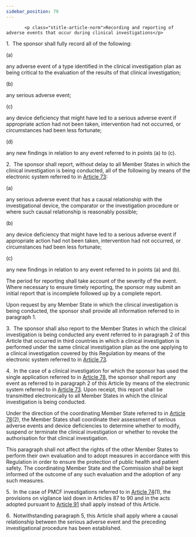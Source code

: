 ```yaml
---
sidebar_position: 79
---
```

           <p class="stitle-article-norm">Recording and reporting of adverse events that occur during clinical investigations</p>
   <p class="norm">1.&nbsp;&nbsp;The sponsor shall fully record all of the following:</p>
   <div class="grid-container grid-list">
      <div class="list grid-list-column-1">
         <span>(a)&nbsp;</span>
      </div>
      <div class="grid-list-column-2">
         <p class="norm">any adverse event of a type identified in the 
clinical investigation plan as being critical to the evaluation of the 
results of that clinical investigation;</p>
      </div>
   </div>
   <div class="grid-container grid-list">
      <div class="list grid-list-column-1">
         <span>(b)&nbsp;</span>
      </div>
      <div class="grid-list-column-2">
         <p class="norm">any serious adverse event;</p>
      </div>
   </div>
   <div class="grid-container grid-list">
      <div class="list grid-list-column-1">
         <span>(c)&nbsp;</span>
      </div>
      <div class="grid-list-column-2">
         <p class="norm">any device deficiency that might have led to a 
serious adverse event if appropriate action had not been taken, 
intervention had not occurred, or circumstances had been less fortunate;</p>
      </div>
   </div>
   <div class="grid-container grid-list">
      <div class="list grid-list-column-1">
         <span>(d)&nbsp;</span>
      </div>
      <div class="grid-list-column-2">
         <p class="norm">any new findings in relation to any event referred to in points (a) to (c).</p>
      </div>
   </div>
   <p class="norm">2.&nbsp;&nbsp;The sponsor shall report, without delay
 to all Member&nbsp;States in which the clinical investigation is being 
conducted, all of the following by means of the electronic system 
referred to in <a href='../CHAPTER VI/Article 73 - Electronic system on clinical investigations'> Article 73</a>:</p>
   <div class="grid-container grid-list">
      <div class="list grid-list-column-1">
         <span>(a)&nbsp;</span>
      </div>
      <div class="grid-list-column-2">
         <p class="norm">any serious adverse event that has a causal 
relationship with the investigational device, the comparator or the 
investigation procedure or where such causal relationship is reasonably 
possible;</p>
      </div>
   </div>
   <div class="grid-container grid-list">
      <div class="list grid-list-column-1">
         <span>(b)&nbsp;</span>
      </div>
      <div class="grid-list-column-2">
         <p class="norm">any device deficiency that might have led to a 
serious adverse event if appropriate action had not been taken, 
intervention had not occurred, or circumstances had been less fortunate;</p>
      </div>
   </div>
   <div class="grid-container grid-list">
      <div class="list grid-list-column-1">
         <span>(c)&nbsp;</span>
      </div>
      <div class="grid-list-column-2">
         <p class="norm">any new findings in relation to any event referred to in points (a) and (b).</p>
      </div>
   </div>
   <p class="norm">The period for reporting shall take account of the 
severity of the event. Where necessary to ensure timely reporting, the 
sponsor may submit an initial report that is incomplete followed up by a
 complete report.</p>
   <p class="norm">Upon request by any Member&nbsp;State in which the 
clinical investigation is being conducted, the sponsor shall provide all
 information referred to in paragraph&nbsp;1.</p>
   <p class="norm">3.&nbsp;&nbsp;The sponsor shall also report to the 
Member&nbsp;States in which the clinical investigation is being 
conducted any event referred to in paragraph&nbsp;2 of this 
Article&nbsp;that occurred in third countries in which a clinical 
investigation is performed under the same clinical investigation plan as
 the one applying to a clinical investigation covered by this Regulation
 by means of the electronic system referred to in <a href='../CHAPTER VI/Article 73 - Electronic system on clinical investigations'> Article 73</a>.</p>
   <p class="norm">4.&nbsp;&nbsp;In the case of a clinical investigation
 for which the sponsor has used the single application referred to in 
<a href='../CHAPTER VI/Article 78 - Coordinated assessment procedure for clinical investigations'> Article 78</a>, the sponsor shall report any event as referred to in 
paragraph&nbsp;2 of this Article&nbsp;by means of the electronic system 
referred to in <a href='../CHAPTER VI/Article 73 - Electronic system on clinical investigations'> Article 73</a>. Upon receipt, this report shall be 
transmitted electronically to all Member&nbsp;States in which the 
clinical investigation is being conducted.</p>
   <p class="norm">Under the direction of the coordinating 
Member&nbsp;State referred to in <a href='../CHAPTER VI/Article 78 - Coordinated assessment procedure for clinical investigations'> Article 78</a>(2), the 
Member&nbsp;States shall coordinate their assessment of serious adverse 
events and device deficiencies to determine whether to modify, suspend 
or terminate the clinical investigation or whether to revoke the 
authorisation for that clinical investigation.</p>
   <p class="norm">This paragraph&nbsp;shall not affect the rights of 
the other Member&nbsp;States to perform their own evaluation and to 
adopt measures in accordance with this Regulation in order to ensure the
 protection of public health and patient safety. The coordinating 
Member&nbsp;State and the Commission shall be kept informed of the 
outcome of any such evaluation and the adoption of any such measures.</p>
   <p class="norm">5.&nbsp;&nbsp;In the case of PMCF investigations 
referred to in <a href='../CHAPTER VI/Article 74 - Clinical investigations regarding devices bearing the CE marking'> Article 74</a>(1), the provisions on vigilance laid down
 in Articles&nbsp;87 to 90 and in the acts adopted pursuant to 
<a href='../CHAPTER VII/Article 91 - Implementing acts'> Article 91</a> shall apply instead of this Article.</p>
   <p class="norm">6.&nbsp;&nbsp;Notwithstanding paragraph&nbsp;5, this 
Article&nbsp;shall apply where a causal relationship between the serious
 adverse event and the preceding investigational procedure has been 
established.</p>